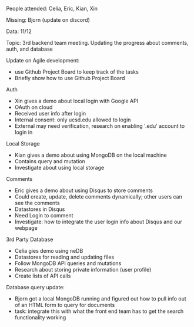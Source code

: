 People attended: Celia, Eric, Kian, Xin

Missing: Bjorn (update on discord)

Data: 11/12

Topic: 3rd backend team meeting. Updating the progress about comments, auth, and database

Update on Agile development:

- use Github Project Board to keep track of the tasks
- Briefly show how to use Github Project Board

Auth

- Xin gives a demo about local login with Google API
- OAuth on cloud
- Received user info after login
- Internal consent: only ucsd.edu allowed to login
- External may need verification, research on enabling &#39;.edu&#39; account to login in

Local Storage

- Kian gives a demo about using MongoDB on the local machine
- Contains query and mutation
- Investigate about using local storage

Comments

- Eric gives a demo about using Disqus to store comments
- Could create, update, delete comments dynamically; other users can see the comments
- Datastores in Disqus
- Need Login to comment
- Investigate: how to integrate the user login info about Disqus and our webpage

3rd Party Database

- Celia gies demo using neDB
- Datastores for reading and updating files
- Follow MongoDB API queries and mutations
- Research about storing private information (user profile)
- Create lists of API calls

Database query update:

- Bjorn got a local MongoDB running and figured out how to pull info out of an HTML form to query for documents
- task: integrate this with what the front end team has to get the search functionality working